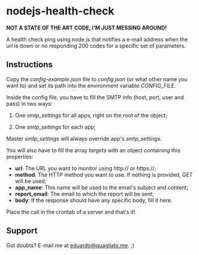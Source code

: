 # nodejs-health-check

**NOT A STATE OF THE ART CODE, I'M JUST MESSING AROUND!**

A health check ping using node.js that notifies a e-mail address when the
url is down or no responding 200 codes for a specific set of parameters.

## Instructions

Copy the *config-example.json* file to *config.json* (or what other name you
want to) and set its path into the environment variable *CONFIG_FILE*.

Inside the config file, you have to fill the SMTP info (host, port, user and 
pass) in two ways:

1. One *smtp_settings* for all apps, right on the root of the object;

2. One *smtp_settings* for each app;

Master *smtp_settings* will always override app's *smtp_settings*.

You will also have to fill the array *targets* with an object containing this
properties:

* **url**: The URL you want to monitor using http:// or https://;
* **method**: The HTTP method you want to use. If nothing is provided, GET will be used;
* **app\_name**: This name will be used to the email's subject and content;
* **report\_email**: The email to which the report will be sent;
* **body**: If the response should have any specific body, fill it here.

Place the call in the crontab of a server and that's it!

## Support

Got doubts? E-mail me at [eduardo@quagliato.me](mailto:eduardo@quagliato.me). ;)
